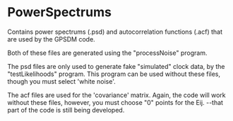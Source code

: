 # PowerSpectrums
Contains power spectrums (.psd) and autocorrelation functions (.acf) that are used by the GPSDM code.

Both of these files are generated using the "processNoise" program.

The psd files are only used to generate fake "simulated" clock data, by the "testLikelihoods" program.
This program can be used without these files, though you must select 'white noise'.

The acf files are used for the 'covariance' matrix.
Again, the code will work without these files, however, you must choose "0" points for the Eij.
--that part of the code is still being developed.
